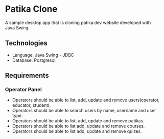 # Patika Clone

A sample desktop app that is cloning patika.dev website developed with Java Swing.

## Technologies
- Language: Java Swing - JDBC
- Database: Postgresql

## Requirements

### Operator Panel

- Operators should be able to list, add, update and remove users(operator, educator, student).
- Operators should be able to search users by name, username and user type.
- Operators should be able to list, add, update and remove patikas.
- Operators should be able to list add, update and remove courses.
- Operators should be able to list add, update and remove quizes.